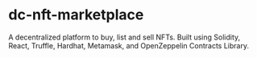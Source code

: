 # dc-nft-marketplace
A decentralized platform to buy, list and sell NFTs. Built using Solidity, React, Truffle, Hardhat, Metamask, and OpenZeppelin Contracts Library.
